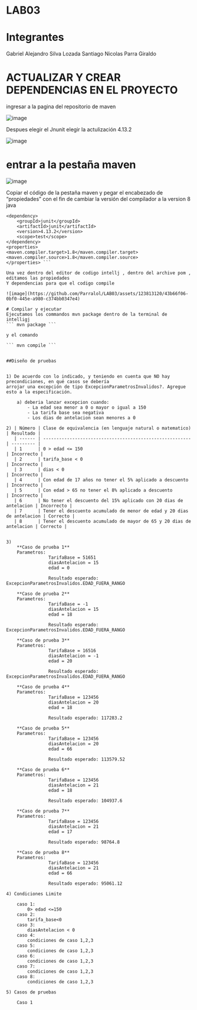 # LAB03
# Integrantes 
Gabriel Alejandro Silva Lozada
Santiago Nicolas Parra Giraldo

# ACTUALIZAR Y CREAR DEPENDENCIAS EN EL PROYECTO
ingresar a la pagina del repositorio de maven

![image](https://github.com/Parralol/LAB03/assets/123813120/7189c017-1d12-4439-8834-9d76f0f1b678)

Despues elegir el Jnunit elegir la actulización 4.13.2

![image](https://github.com/Parralol/LAB03/assets/123813120/ed06f84d-b7ea-4348-bb4c-17a478e17d2c)

# entrar a la pestaña maven 

![image](https://github.com/Parralol/LAB03/assets/123813120/cf08e6c2-4407-4347-8e2e-774f1b96ae9b)

Copiar el código de la pestaña maven y pegar el encabezado de “propiedades” con el fin de cambiar la versión del compilador a la  version 8 java

``` <!-- https://mvnrepository.com/artifact/junit/junit -->
<dependency>
    <groupId>junit</groupId>
    <artifactId>junit</artifactId>
    <version>4.13.2</version>
    <scope>test</scope>
</dependency>
<properties>
<maven.compiler.target>1.8</maven.compiler.target>
<maven.compiler.source>1.8</maven.compiler.source>
</properties> ```

Una vez dentro del editor de codigo intellj , dentro del archive pom , editamos las propiedades
Y dependencias para que el codigo compile

![image](https://github.com/Parralol/LAB03/assets/123813120/43b66f06-0bf0-445e-a980-c374bb0347e4)

# Compilar y ejecutar
Ejecutamos los commandos mvn package dentro de la terminal de intelligj
``` mvn package ```

y el comando

``` mvn compile ```


##Diseño de pruebas


1) De acuerdo con lo indicado, y teniendo en cuenta que NO hay precondiciones, en qué casos se debería
arrojar una excepción de tipo ExcepcionParametrosInvalidos?. Agregue esto a la especificación.

	a) deberia lanzar excepcion cuando:
		- La edad sea menor a 0 o mayor o igual a 150
		- La tarifa base sea negativa
		- Los dias de antelacion sean menores a 0 
		
2) | Número | Clase de equivalencia (en lenguaje natural o matematico) | Resultado |
   | ------ | -------------------------------------------------------- | --------- |
   | 1      | 0 > edad <= 150 										   | Incorrecto |
   | 2      | tarifa_base < 0                                          | Incorrecto |
   | 3      | dias < 0												   | Incorrecto |
   | 4      | Con edad de 17 años no tener el 5% aplicado a descuento  | Incorrecto |
   | 5      | Con edad > 65 no tener el 8% aplicado a descuento		   | Incorrecto |
   | 6      | No tener el descuento del 15% aplicado con 20 dias de antelacion | Incorrecto |
   | 7      | Tener el descuento acumulado de menor de edad y 20 dias de antelacion | Correcto |
   | 8		| Tener el descuento acumulado de mayor de 65 y 20 dias de antelacion | Correcto |
   
   
3) 
	**Caso de prueba 1**
	Parametros: 
				TarifaBase = 51651
				diasAntelacion = 15
				edad = 0
				
				Resultado esperado: ExcepcionParametrosInvalidos.EDAD_FUERA_RANGO
				
	**Caso de prueba 2**
	Parametros:
				TarifaBase = -1
				diasAntelacion = 15
				edad = 18
				
				Resultado esperado: ExcepcionParametrosInvalidos.EDAD_FUERA_RANGO
				
	**Caso de prueba 3**
	Parametros:
				TarifaBase = 16516
				diasAntelacion = -1
				edad = 20
				
				Resultado esperado: ExcepcionParametrosInvalidos.EDAD_FUERA_RANGO
				
	**Caso de prueba 4**
	Parametros:
				TarifaBase = 123456
				diasAntelacion = 20
				edad = 18
				
				Resultado esperado: 117283.2
				
	**Caso de prueba 5**
	Parametros:
				TarifaBase = 123456
				diasAntelacion = 20
				edad = 66
				
				Resultado esperado: 113579.52

	**Caso de prueba 6**
	Parametros:
				TarifaBase = 123456
				diasAntelacion = 21
				edad = 18
				
				Resultado esperado: 104937.6
				
	**Caso de prueba 7**
	Parametros:
				TarifaBase = 123456
				diasAntelacion = 21
				edad = 17
				
				Resultado esperado: 98764.8
				
	**Caso de prueba 8**
	Parametros:
				TarifaBase = 123456
				diasAntelacion = 21
				edad = 66
				
				Resultado esperado: 95061.12
				
4) Condiciones Limite
		
	caso 1:
		0> edad <=150
	caso 2:
		tarifa_base<0
	caso 3:
		diasAntelacion < 0
	caso 4:
		condiciones de caso 1,2,3
	caso 5:
		condiciones de caso 1,2,3
	caso 6:
		condiciones de caso 1,2,3
	caso 7:
		condiciones de caso 1,2,3
	caso 8:
		condiciones de caso 1,2,3

5) Casos de pruebas

	Caso 1























